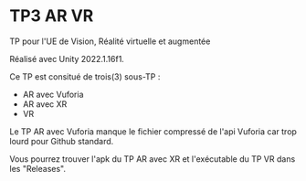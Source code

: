 # TP3 AR VR

TP pour l'UE de Vision, Réalité virtuelle et augmentée

Réalisé avec Unity 2022.1.16f1.

Ce TP est consitué de trois(3) sous-TP : 
- AR avec Vuforia
- AR avec XR
- VR

Le TP AR avec Vuforia manque le fichier compressé de l'api Vuforia car trop lourd pour Github standard.

Vous pourrez trouver l'apk du TP AR avec XR et l'exécutable du TP VR dans les "Releases".
